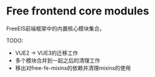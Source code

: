 # Free frontend core modules
FreeEIS前端框架中的内置核心模块集合。

TODO:
 - VUE2 -> VUE3的迁移工作
 - 多个模块合并到一起之后的清理工作
 - 移出对free-fe-mixins的依赖并清理mixins的使用
